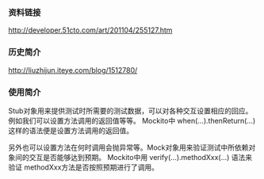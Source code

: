 ### 资料链接

http://developer.51cto.com/art/201104/255127.htm

### 历史简介

http://liuzhijun.iteye.com/blog/1512780/

### 使用简介

Stub对象用来提供测试时所需要的测试数据，可以对各种交互设置相应的回应。例如我们可以设置方法调用的返回值等等。
Mockito中 when(…).thenReturn(…) 这样的语法便是设置方法调用的返回值。

另外也可以设置方法在何时调用会抛异常等。Mock对象用来验证测试中所依赖对象间的交互是否能够达到预期。 
Mockito中用 verify(…).methodXxx(…) 语法来验证 methodXxx方法是否按照预期进行了调用。
